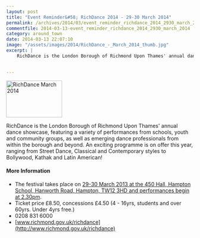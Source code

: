 ```yaml
---
layout: post
title: "Event Reminder&#58; RichDance 2014 - 29-30 March 2014"
permalink: /archives/2014/03/event_reminder_richdance_2014_2930_march_2014.html
commentfile: 2014-03-13-event_reminder_richdance_2014_2930_march_2014
category: around_town
date: 2014-03-13 22:07:10
image: "/assets/images/2014/RichDance_-_March_2014_thumb.jpg"
excerpt: |
    RichDance is the London Borough of Richmond Upon Thames' annual dance showcase, featuring a variety of performances from schools, youth and community groups, as well as emerging dance professionals from within the borough and beyond. An exciting programme is on offer this year, ranging from Street Dance, Classical and Contemporary styles to Bollywood, Kathak and Latin American!
    

---
```


<a href="/assets/images/2014/RichDance_-_March_2014.jpg" title="See larger version of - RichDance   March 2014"><img src="/assets/images/2014/RichDance_-_March_2014_thumb.jpg" width="150" height="99" alt="RichDance   March 2014" class="photo right" /></a>

RichDance is the London Borough of Richmond Upon Thames' annual dance showcase, featuring a variety of performances from schools, youth and community groups, as well as emerging dance professionals from within the borough and beyond. An exciting programme is on offer this year, ranging from Street Dance, Classical and Contemporary styles to Bollywood, Kathak and Latin American!

#### More Information

-   The festival takes place on [29-30 March 2013 at the 450 Hall, Hampton School, Hanworth Road, Hampton, TW12 3HD and performances begin at 2.30pm](/event/event/200705144384).
-   Ticket price £8.50, concessions £4.50 (4 - 16yrs, students and over 60yrs. Under 4yrs free.)
-   0208 831 6000
-   [www.richmond.gov.uk/richdance](http://www.richmond.gov.uk/richdance)

